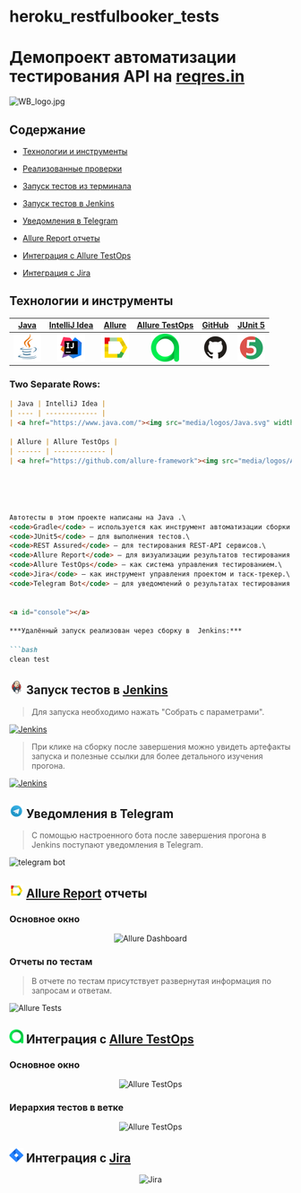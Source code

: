 # heroku_restfulbooker_tests


<h1 >Демопроект автоматизации тестирования API на <a href="https://reqres.in/">reqres.in</a></h1>

![WB_logo.jpg](media/logo/reqres_logo.png)

##  Содержание 

* <a href="#tools">Технологии и инструменты</a>

* <a href="#cases">Реализованные проверки</a>

* <a href="#console">Запуск тестов из терминала</a>

* <a href="#jenkins">Запуск тестов в Jenkins</a>

* <a href="#telegram">Уведомления в Telegram</a>

* <a href="#allure">Allure Report отчеты</a>

* <a href="#allure-testops">Интеграция с Allure TestOps</a>

* <a href="#jira">Интеграция с Jira</a>


<a id="tools"></a>
## Технологии и инструменты

| [Java](https://www.java.com/) | [IntelliJ Idea](https://www.jetbrains.com/idea/) | [Allure](https://github.com/allure-framework) | [Allure TestOps](https://qameta.io/) | [GitHub](https://github.com/) | [JUnit 5](https://junit.org/junit5/) |
|:-----------------------------:|:------------------------------------------------:|:-----------------------------------------:|:-----------------------------------:|:---------------------------:|:--------------------------------:|
| <a href="https://www.java.com/"><img src="media/logos/Java.svg" width="50" height="50"  alt="Java"/></a> | <a href="https://www.jetbrains.com/idea/"><img src="media/logos/Intelij_IDEA.svg" width="50" height="50"  alt="IDEA"/></a> | <a href="https://github.com/allure-framework"><img src="media/logos/Allure_Report.svg" width="50" height="50"  alt="Allure"/></a> | <a href="https://qameta.io/"><img src="media/logos/AllureTestOps.svg" width="50" height="50"  alt="Allure TestOps"/></a> | <a href="https://github.com/"><img src="media/logos/GitHub.svg" width="50" height="50"  alt="Github"/></a> | <a href="https://junit.org/junit5/"><img src="media/logos/JUnit5.svg" width="50" height="50"  alt="JUnit 5"/></a> |

### Two Separate Rows:

```markdown
| Java | IntelliJ Idea |
| ---- | ------------- |
| <a href="https://www.java.com/"><img src="media/logos/Java.svg" width="50" height="50"  alt="Java"/></a> | <a href="https://www.jetbrains.com/idea/"><img src="media/logos/Intelij_IDEA.svg" width="50" height="50"  alt="IDEA"/></a> |

| Allure | Allure TestOps |
| ------ | ------------- |
| <a href="https://github.com/allure-framework"><img src="media/logos/Allure_Report.svg" width="50" height="50"  alt="Allure"/></a> | <a href="https://qameta.io/"><img src="media/logos/AllureTestOps.svg" width="50" height="50"  alt="Allure TestOps"/></a> |





Автотесты в этом проекте написаны на Java .\
<code>Gradle</code> — используется как инструмент автоматизации сборки.\
<code>JUnit5</code> — для выполнения тестов.\
<code>REST Assured</code> — для тестирования REST-API сервисов.\
<code>Allure Report</code> — для визуализации результатов тестирования.\
<code>Allure TestOps</code> — как система управления тестированием.\
<code>Jira</code> — как инструмент управления проектом и таск-трекер.\
<code>Telegram Bot</code> — для уведомлений о результатах тестирования.


<a id="console"></a>

***Удалённый запуск реализован через сборку в  Jenkins:***

```bash  
clean test
```

<a id="jenkins"></a>
## <img src="media/logos/Jenkins.svg" width="25" height="25"/></a> Запуск тестов в [Jenkins](https://jenkins.autotests.cloud/job/vskltsv_hw_rest-api_jenkins/)

<p align="center">

> Для запуска необходимо нажать "Собрать с параметрами".

<a href="https://jenkins.autotests.cloud/job/AD_demo_api_reqres/"><img src="media/screenshots/JenkinsSborka.png" alt="Jenkins"/></a>

> При клике на сборку после завершения можно увидеть артефакты запуска и полезные ссылки для более детального изучения прогона.

<a href="https://jenkins.autotests.cloud/job/AD_demo_api_reqres/"><img src="media/screenshots/JenkinsIntegrations.png" alt="Jenkins"/></a>
</p>

<a id="telegram"></a>
## <img src="media/logos/Telegram.svg" width="25" height="25"/></a> Уведомления в Telegram

<p >

> С помощью настроенного бота после завершения прогона в Jenkins поступают уведомления в Telegram.

<img title="telegram bot" src="media/screenshots/TelegramBotAPI.png">
</p>

<a id="allure"></a>
## <img src="media/logos/Allure_Report.svg" width="25" height="25"/></a> [Allure Report](https://jenkins.autotests.cloud/job/vskltsv_hw_rest-api_jenkins/allure/) отчеты

### Основное окно

<p align="center">
<img title="Allure Dashboard" src="media/screenshots/AllureDashboard.png">
</p>

### Отчеты по тестам

<p align="center">

> В отчете по тестам присутствует развернутая информация по запросам и ответам.

<img title="Allure Tests" src="media/screenshots/AllureWithInfo.png">
</p>

<a id="allure-testops"></a>
## <img src="media/logos/AllureTestOps.svg" width="25" height="25"/></a> Интеграция с [Allure TestOps](https://allure.autotests.cloud/project/3625/dashboards)

### Основное окно

<p align="center">
<img title="Allure TestOps" src="media/screenshots/Dashboard_TO.png">
</p>

### Иерархия тестов в ветке

<p align="center">
<img title="Allure TestOps" src="media/screenshots/TreeByFeatures_TO.png">
</p>

<a id="jira"></a>
## <img src="media/logos/Jira.svg" width="25" height="25"/></a> Интеграция с [Jira](https://jira.autotests.cloud/browse/HOMEWORK-872)

<p align="center">
<img title="Jira" src="media/screenshots/JiraAPI.png">
</p>
